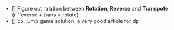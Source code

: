 - [] Figure out ralation between **Rotation**, **Reverse** and **Transpote** (r```everse + trans = rotate)
- [] 55. jump game solution, a very good article for dp